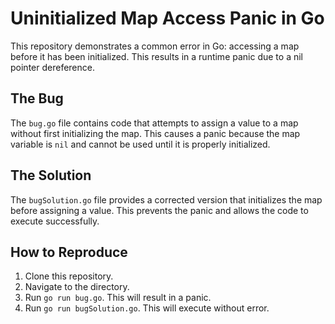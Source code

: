 # Uninitialized Map Access Panic in Go

This repository demonstrates a common error in Go: accessing a map before it has been initialized. This results in a runtime panic due to a nil pointer dereference.

## The Bug

The `bug.go` file contains code that attempts to assign a value to a map without first initializing the map. This causes a panic because the map variable is `nil` and cannot be used until it is properly initialized.

## The Solution

The `bugSolution.go` file provides a corrected version that initializes the map before assigning a value.  This prevents the panic and allows the code to execute successfully.

## How to Reproduce

1. Clone this repository.
2. Navigate to the directory.
3. Run `go run bug.go`.  This will result in a panic.
4. Run `go run bugSolution.go`. This will execute without error.